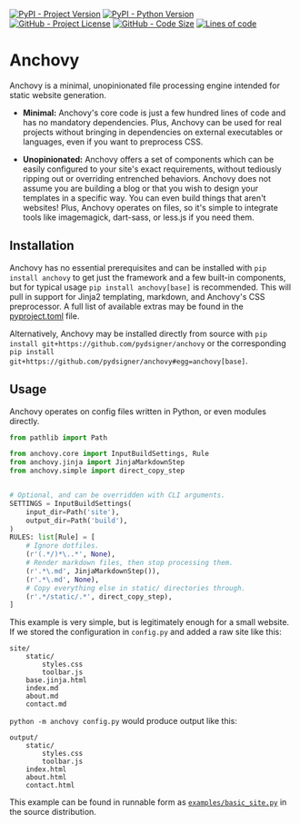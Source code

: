 [![PyPI - Project Version](https://img.shields.io/pypi/v/anchovy)](https://pypi.org/project/anchovy)
[![PyPI - Python Version](https://img.shields.io/pypi/pyversions/anchovy)](https://pypi.org/project/anchovy)
[![GitHub - Project License](https://img.shields.io/github/license/pydsigner/anchovy)](https://github.com/pydsigner/anchovy)
[![GitHub - Code Size](https://img.shields.io/github/languages/code-size/pydsigner/anchovy)](https://github.com/pydsigner/anchovy)
[![Lines of code](https://img.shields.io/tokei/lines/github/pydsigner/anchovy)](https://github.com/pydsigner/anchovy)

# Anchovy

Anchovy is a minimal, unopinionated file processing engine intended for static
website generation.

* **Minimal:** Anchovy's core code is just a few hundred lines of code and has
  no mandatory dependencies. Plus, Anchovy can be used for real projects without
  bringing in dependencies on external executables or languages, even if you
  want to preprocess CSS.

* **Unopinionated:** Anchovy offers a set of components which can be easily
  configured to your site's exact requirements, without tediously ripping out
  or overriding entrenched behaviors. Anchovy does not assume you are building
  a blog or that you wish to design your templates in a specific way. You can
  even build things that aren't websites! Plus, Anchovy operates on files, so
  it's simple to integrate tools like imagemagick, dart-sass, or less.js if you
  need them.

## Installation

Anchovy has no essential prerequisites and can be installed with
`pip install anchovy` to get just the framework and a few built-in components,
but for typical usage `pip install anchovy[base]` is recommended. This will
pull in support for Jinja2 templating, markdown, and Anchovy's CSS preprocessor.
A full list of available extras may be found in the
[pyproject.toml](https://github.com/pydsigner/anchovy/blob/master/pyproject.toml)
file.

Alternatively, Anchovy may be installed directly from source with
`pip install git+https://github.com/pydsigner/anchovy` or the corresponding
`pip install git+https://github.com/pydsigner/anchovy#egg=anchovy[base]`.

## Usage

Anchovy operates on config files written in Python, or even modules directly.

```python
from pathlib import Path

from anchovy.core import InputBuildSettings, Rule
from anchovy.jinja import JinjaMarkdownStep
from anchovy.simple import direct_copy_step


# Optional, and can be overridden with CLI arguments.
SETTINGS = InputBuildSettings(
    input_dir=Path('site'),
    output_dir=Path('build'),
)
RULES: list[Rule] = [
    # Ignore dotfiles.
    (r'(.*/)*\..*', None),
    # Render markdown files, then stop processing them.
    (r'.*\.md', JinjaMarkdownStep()),
    (r'.*\.md', None),
    # Copy everything else in static/ directories through.
    (r'.*/static/.*', direct_copy_step),
]
```

This example is very simple, but is legitimately enough for a small website.
If we stored the configuration in `config.py` and added a raw site like this:
```
site/
    static/
        styles.css
        toolbar.js
    base.jinja.html
    index.md
    about.md
    contact.md
```
 `python -m anchovy config.py` would produce output like this:
```
output/
    static/
        styles.css
        toolbar.js
    index.html
    about.html
    contact.html
```

This example can be found in runnable form as [`examples/basic_site.py`](./examples/basic_site.py)
in the source distribution.
